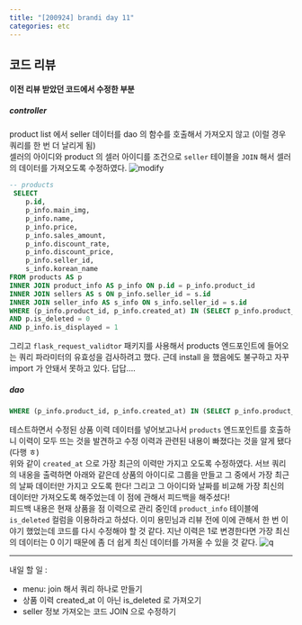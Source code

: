 ```yaml
---
title: "[200924] brandi day 11"
categories: etc
---
```


## 코드 리뷰
#### 이전 리뷰 받았던 코드에서 수정한 부분
##### controller
product list 에서 seller 데이터를 dao 의 함수를 호출해서 가져오지 않고 (이럴 경우 쿼리를 한 번 더 날리게 됨)  
셀러의 아이디와 product 의 셀러 아이디를 조건으로 ```seller``` 테이블을 ```JOIN``` 해서 셀러의 데이터를 가져오도록 수정하였다.
![modify](https://user-images.githubusercontent.com/26542094/94157253-fd494b80-febb-11ea-8dda-74e10ebc8299.png)
```sql
-- products
 SELECT 
    p.id, 
    p_info.main_img, 
    p_info.name, 
    p_info.price, 
    p_info.sales_amount, 
    p_info.discount_rate, 
    p_info.discount_price, 
    p_info.seller_id,
    s_info.korean_name
FROM products AS p
INNER JOIN product_info AS p_info ON p.id = p_info.product_id
INNER JOIN sellers AS s ON p_info.seller_id = s.id
INNER JOIN seller_info AS s_info ON s_info.seller_id = s.id
WHERE (p_info.product_id, p_info.created_at) IN (SELECT p_info.product_id, MAX(p_info.created_at) FROM product_info AS p_info GROUP BY p_info.product_id) 
AND p.is_deleted = 0 
AND p_info.is_displayed = 1
```
그리고 ```flask_request_validtor``` 패키지를 사용해서 products 엔드포인트에 들어오는 쿼리 파라미터의 유효성을 검사하려고 했다. 근데 install 을 했음에도 불구하고 자꾸 import 가 안돼서 못하고 있다. 답답....

##### dao
```sql
WHERE (p_info.product_id, p_info.created_at) IN (SELECT p_info.product_id, MAX(p_info.created_at) FROM product_info AS p_info GROUP BY p_info.product_id) 
```

테스트하면서 수정된 상품 이력 데이터를 넣어보고나서 ```products``` 엔드포인트를 호출하니 이력이 모두 뜨는 것을 발견하고 수정 이력과 관련된 내용이 빠졌다는 것을 알게 됐다 (다행 ㅎ)  
위와 같이 ```created_at``` 으로 가장 최근의 이력만 가지고 오도록 수정하였다. 
서브 쿼리의 내옹을 출력하면 아래와 같은데 상품의 아이디로 그룹을 만들고 그 중에서 가장 최근의 날짜 데이터만 가지고 오도록 한다! 그리고 그 아이디와 날짜를 비교해 가장 최신의 데이터만 가져오도록 해주었는데 이 점에 관해서 피드백을 해주셨다!   
피드백 내용은 현재 상품을 점 이력으로 관리 중인데 ```product_info``` 테이블에 ```is_deleted``` 컬럼을 이용하라고 하셨다. 이미 용민님과 리뷰 전에 이에 관해서 한 번 이야기 했었는데 코드를 다시 수정해야 할 것 같다. 지난 이력은 1로 변경한다면 가장 최신의 데이터는 0 이기 때문에 좀 더 쉽게 최신 데이터를 가져올 수 있을 것 같다.
![q](https://user-images.githubusercontent.com/26542094/94159300-56b27a00-febe-11ea-9238-017ddd3a4772.png)

---

내일 할 일 :
- menu: join 해서 쿼리 하나로 만들기 
- 상품 이력 created_at 이 아닌 is_deleted 로 가져오기
- seller 정보 가져오는 코드 JOIN 으로 수정하기 
